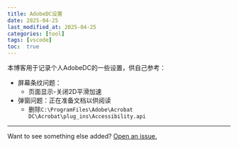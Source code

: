 ```yaml
---
title: AdobeDC设置
date: 2025-04-25
last_modified_at: 2025-04-25
categories: [tool]
tags: [vscode]
toc:  true
---
```


本博客用于记录个人AdobeDC的一些设置，供自己参考：

- 屏幕条纹问题：
    - 页面显示-关闭2D平滑加速
- 弹窗问题：正在准备文档以供阅读
    - 删除`C:\ProgramFiles\Adobe\Acrobat DC\Acrobat\plug_ins\Accessibility.api`


---

Want to see something else added? <a href="https://github.com/MingshuoXu/MingshuoXu.github.io/issues/new">Open an issue.</a>

[^fn-sample_footnote]: Handy! Now click the return link to go back.
